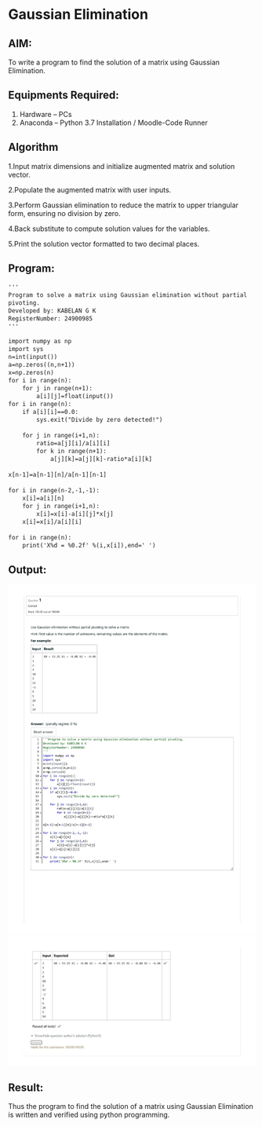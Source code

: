 # Gaussian Elimination

## AIM:
To write a program to find the solution of a matrix using Gaussian Elimination.

## Equipments Required:
1. Hardware – PCs
2. Anaconda – Python 3.7 Installation / Moodle-Code Runner

## Algorithm

1.Input matrix dimensions and initialize augmented matrix and solution vector.

2.Populate the augmented matrix with user inputs.

3.Perform Gaussian elimination to reduce the matrix to upper 
triangular form, ensuring no division by zero.

4.Back substitute to compute solution values for the variables.

5.Print the solution vector formatted to two decimal places.

## Program:
```
'''
Program to solve a matrix using Gaussian elimination without partial pivoting.
Developed by: KABELAN G K
RegisterNumber: 24900985
'''
```
```
import numpy as np
import sys
n=int(input())
a=np.zeros((n,n+1))
x=np.zeros(n)
for i in range(n):
    for j in range(n+1):
        a[i][j]=float(input())
for i in range(n):
    if a[i][i]==0.0:
        sys.exit("Divide by zero detected!")
        
    for j in range(i+1,n):
        ratio=a[j][i]/a[i][i]
        for k in range(n+1):
            a[j][k]=a[j][k]-ratio*a[i][k]

x[n-1]=a[n-1][n]/a[n-1][n-1]

for i in range(n-2,-1,-1):
    x[i]=a[i][n]
    for j in range(i+1,n):
        x[i]=x[i]-a[i][j]*x[j]
    x[i]=x[i]/a[i][i]
        
for i in range(n):
    print('X%d = %0.2f' %(i,x[i]),end=' ')

```

## Output:
![Output1](CODE_page-0001.jpg)
![Output2](CODE_page-0002.jpg)

## Result:
Thus the program to find the solution of a matrix using Gaussian Elimination is written and verified using python programming.

